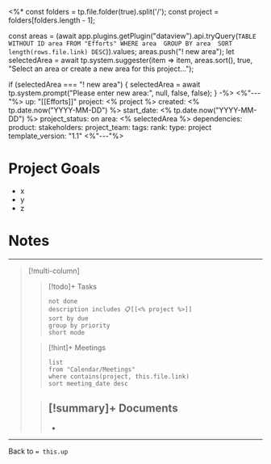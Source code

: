 <%* 
const folders = tp.file.folder(true).split('/');
const project = folders[folders.length - 1]; 

const areas = (await app.plugins.getPlugin("dataview").api.tryQuery(`
TABLE WITHOUT ID
area
FROM "Efforts"
WHERE area 
GROUP BY area 
SORT length(rows.file.link) DESC
`)).values;
areas.push("! new area");
let selectedArea = await tp.system.suggester(item => item, areas.sort(), true, "Select an area or create a new area for this project...");

if (selectedArea === "! new area") {
	selectedArea = await tp.system.prompt("Please enter new area:", null, false, false);
}
-%>
<%"---"%>
up: "[[Efforts]]"
project: <% project %>
created: <% tp.date.now("YYYY-MM-DD") %>
start_date: <% tp.date.now("YYYY-MM-DD") %>
project_status: on
area: <% selectedArea %>
dependencies: 
product: 
stakeholders:
project_team:
tags: 
rank:
type: project
template_version: "1.1"
<%"---"%>
# Project Goals
- x
- y
- z
# Notes

---

> [!multi-column]
>> [!todo]+ Tasks
>> ``` tasks
>> not done
>> description includes 📋[[<% project %>]]
>> sort by due
>> group by priority
>> short mode
>>```
>
>>[!hint]+ Meetings
>>  ``` dataview
>>  list
>>  from "Calendar/Meetings"
>>  where contains(project, this.file.link)
>>  sort meeting_date desc
>>  ```
>
>> [!summary]+ Documents
>>  -
>>  -

---
Back to `= this.up`